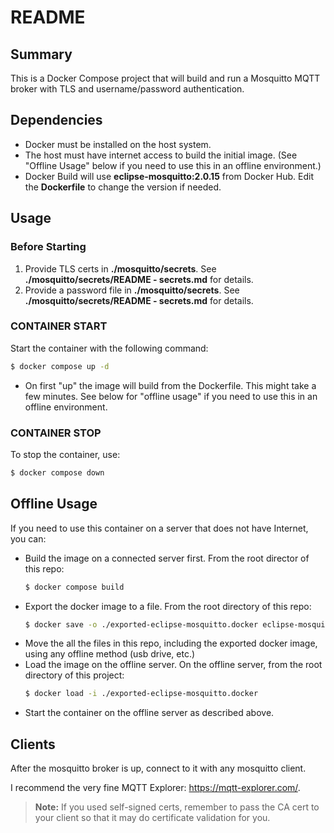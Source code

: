 # README

## Summary

This is a Docker Compose project that will build and run a Mosquitto MQTT broker with TLS and username/password authentication.

## Dependencies

* Docker must be installed on the host system.
* The host must have internet access to build the initial image. (See "Offline Usage" below if you need to use this in an offline environment.)
* Docker Build will use **eclipse-mosquitto:2.0.15** from Docker Hub. Edit the **Dockerfile** to change the version if needed.

## Usage

### Before Starting

1. Provide TLS certs in **./mosquitto/secrets**. See **./mosquitto/secrets/README - secrets.md** for details.
2. Provide a password file in **./mosquitto/secrets**. See **./mosquitto/secrets/README - secrets.md** for details.

### CONTAINER START
Start the container with the following command:

```bash
$ docker compose up -d
```
* On first "up" the image will build from the Dockerfile. This might take a few minutes. See below for "offline usage" if you need to use this in an offline environment.

### CONTAINER STOP
To stop the container, use:

```bash
$ docker compose down
```

## Offline Usage

If you need to use this container on a server that does not have Internet, you can:

* Build the image on a connected server first. From the root director of this repo:
  ```bash
  $ docker compose build
  ```
* Export the docker image to a file. From the root directory of this repo:
  ```bash
  $ docker save -o ./exported-eclipse-mosquitto.docker eclipse-mosquitto 
  ```
* Move the all the files in this repo, including the exported docker image, using any offline method (usb drive, etc.) 
* Load the image on the offline server. On the offline server, from the root directory of this project:
  ```bash
  $ docker load -i ./exported-eclipse-mosquitto.docker
  ```
* Start the container on the offline server as described above.

## Clients

After the mosquitto broker is up, connect to it with any mosquitto client. 

I recommend the very fine MQTT Explorer: https://mqtt-explorer.com/.

> **Note:** If you used self-signed certs, remember to pass the CA cert to your client so that it may do certificate validation for you.